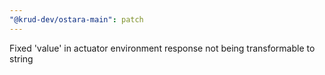 ```yaml
---
"@krud-dev/ostara-main": patch
---
```


Fixed 'value' in actuator environment response not being transformable to string
